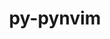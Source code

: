 ---
title: "py-pynvim"
layout: cache
categories: [package, develop]
meta: {"compilers": ["apple-clang@=16.0.0", "gcc@=10.2.1", "gcc@=10.5.0", "gcc@=13.3.0", "gcc@=7.5.0"], "num_specs": 15, "num_specs_by_stack": {"developer-tools": 4, "developer-tools-aarch64-linux-gnu": 3, "developer-tools-darwin": 4, "developer-tools-manylinux2014": 1, "developer-tools-x86_64_v3-linux-gnu": 3, "root": 15}, "oss": ["centos7", "rhel8", "sequoia", "ubuntu18.04"], "platforms": ["darwin", "linux"], "stacks": ["developer-tools", "developer-tools-aarch64-linux-gnu", "developer-tools-darwin", "developer-tools-manylinux2014", "developer-tools-x86_64_v3-linux-gnu", "root"], "targets": ["aarch64", "x86_64_v3"], "versions": ["0.4.3"]}
spec_details: [{"compiler": "gcc@=13.3.0", "hash": "2cbnrrckb2ekwcgoegxv3c4wgc5hhd7b", "os": "rhel8", "platform": "linux", "size": "-", "stacks": ["developer-tools-aarch64-linux-gnu", "root"], "target": "aarch64", "variants": ["build_system=python_pip"], "versions": ["0.4.3"]}, {"compiler": "gcc@=7.5.0", "hash": "2oi6jjadru3npio6gneqvz3rz6cggk5q", "os": "ubuntu18.04", "platform": "linux", "size": "-", "stacks": ["developer-tools", "root"], "target": "x86_64_v3", "variants": ["build_system=python_pip"], "versions": ["0.4.3"]}, {"compiler": "gcc@=10.2.1", "hash": "6pgesmbizpxy7lo25wuu6i23fc7aimdj", "os": "centos7", "platform": "linux", "size": "-", "stacks": ["developer-tools-manylinux2014", "root"], "target": "x86_64_v3", "variants": ["build_system=python_pip"], "versions": ["0.4.3"]}, {"compiler": "apple-clang@=16.0.0", "hash": "ib44nlnuheydkcim7at77525fkjhnkqt", "os": "sequoia", "platform": "darwin", "size": "-", "stacks": ["developer-tools-darwin", "root"], "target": "aarch64", "variants": ["build_system=python_pip"], "versions": ["0.4.3"]}, {"compiler": "gcc@=7.5.0", "hash": "msqmykv6mjoyqzpxlvmna5pt43ysugzx", "os": "ubuntu18.04", "platform": "linux", "size": "-", "stacks": ["developer-tools", "root"], "target": "x86_64_v3", "variants": ["build_system=python_pip"], "versions": ["0.4.3"]}, {"compiler": "apple-clang@=16.0.0", "hash": "od5etwguozodrqy473rsq5tolxzbfa2a", "os": "sequoia", "platform": "darwin", "size": "-", "stacks": ["developer-tools-darwin", "root"], "target": "aarch64", "variants": ["build_system=python_pip"], "versions": ["0.4.3"]}, {"compiler": "gcc@=10.5.0", "hash": "ouas47n7vmiqci4aa6izamqz7hvlhta7", "os": "centos7", "platform": "linux", "size": "-", "stacks": ["developer-tools-x86_64_v3-linux-gnu", "root"], "target": "x86_64_v3", "variants": ["build_system=python_pip"], "versions": ["0.4.3"]}, {"compiler": "gcc@=7.5.0", "hash": "qjif35df3awvcxhcix4fuerulv63loub", "os": "ubuntu18.04", "platform": "linux", "size": "-", "stacks": ["developer-tools", "root"], "target": "x86_64_v3", "variants": ["build_system=python_pip"], "versions": ["0.4.3"]}, {"compiler": "apple-clang@=16.0.0", "hash": "skkexlsf5j3kcrtvxchlfdjk5j3cdmtk", "os": "sequoia", "platform": "darwin", "size": "-", "stacks": ["developer-tools-darwin", "root"], "target": "aarch64", "variants": ["build_system=python_pip"], "versions": ["0.4.3"]}, {"compiler": "gcc@=13.3.0", "hash": "u2t5fwfwubhvr3unvsuwuefrx2s47yx6", "os": "rhel8", "platform": "linux", "size": "-", "stacks": ["developer-tools-aarch64-linux-gnu", "root"], "target": "aarch64", "variants": ["build_system=python_pip"], "versions": ["0.4.3"]}, {"compiler": "gcc@=10.5.0", "hash": "u4tzyzkbgv34qhb4lbqfy7vqjatie53l", "os": "centos7", "platform": "linux", "size": "-", "stacks": ["developer-tools-x86_64_v3-linux-gnu", "root"], "target": "x86_64_v3", "variants": ["build_system=python_pip"], "versions": ["0.4.3"]}, {"compiler": "apple-clang@=16.0.0", "hash": "vco7orklqm7fafte73gjzpqzapajrt6m", "os": "sequoia", "platform": "darwin", "size": "-", "stacks": ["developer-tools-darwin", "root"], "target": "aarch64", "variants": ["build_system=python_pip"], "versions": ["0.4.3"]}, {"compiler": "gcc@=10.5.0", "hash": "wmn65hswpfp7pktl7eiztvbnshycfmgq", "os": "centos7", "platform": "linux", "size": "-", "stacks": ["developer-tools-x86_64_v3-linux-gnu", "root"], "target": "x86_64_v3", "variants": ["build_system=python_pip"], "versions": ["0.4.3"]}, {"compiler": "gcc@=7.5.0", "hash": "xmxwi6ytowpdsspz5jn5i2pjt4coexsw", "os": "ubuntu18.04", "platform": "linux", "size": "-", "stacks": ["developer-tools", "root"], "target": "x86_64_v3", "variants": ["build_system=python_pip"], "versions": ["0.4.3"]}, {"compiler": "gcc@=13.3.0", "hash": "yvcxk4fgm27q5tlvlad5hhdnmetu62aj", "os": "rhel8", "platform": "linux", "size": "-", "stacks": ["developer-tools-aarch64-linux-gnu", "root"], "target": "aarch64", "variants": ["build_system=python_pip"], "versions": ["0.4.3"]}]
---